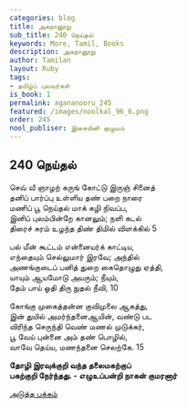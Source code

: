 ```yaml
---
categories: blog
title: அகநானூறு
sub_title: 240 நெய்தல்
keywords: More, Tamil, Books
description: அகநானூறு
author: Tamilan
layout: Ruby
tags:
- தமிழ்ப் புலவர்கள்
is_book: 1
permalink: agananooru_245
featured: /images/noolkal_96_6.png
order: 245
nool_publiser: இசையினி குழுமம்
---
```



## 240 நெய்தல்

செவ் வீ ஞாழற் கருங் கோட்டு இருஞ் சினைத்  
தனிப் பார்ப்பு உள்ளிய தண் பறை நாரை  
மணிப் பூ நெய்தல் மாக் கழி நிவப்ப,  
இனிப் புலம்பின்றே கானலும்; நளி கடல்  
திரைச் சுரம் உழந்த திண் திமில் விளக்கில் 5

பல் மீன் கூட்டம் என்னையர்க் காட்டிய,  
எந்தையும் செல்லுமார் இரவே; அந்தில்  
அணங்குடைப் பனித் துறை கைதொழுது ஏத்தி,  
யாயும் ஆயமோடு அயரும்; நீயும்,  
தேம் பாய் ஓதி திரு நுதல் நீவி, 10

கோங்கு முகைத்தன்ன குவிமுலை ஆகத்து,  
இன் துயில் அமர்ந்தனைஆயின், வண்டு பட  
விரிந்த செருந்தி வெண் மணல் முடுக்கர்,  
பூ வேய் புன்னை அம் தண் பொழில்,  
வாவே தெய்ய, மணந்தனை செலற்கே. 15

**தோழி இரவுக்குறி வந்த தலைமகற்குப்  
பகற்குறி நேர்ந்தது. - எழுஉப்பன்றி நாகன் குமரனார்**

[அடுத்த பக்கம்](agananooru_246)